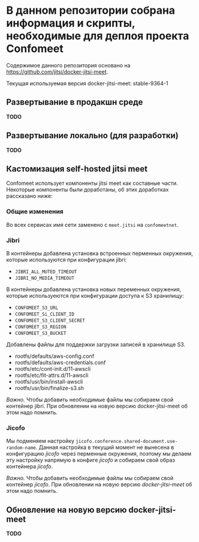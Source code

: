 # В данном репозитории собрана информация и скрипты, необходимые для деплоя проекта Confomeet
Содержимое данного репозитория основано на https://github.com/jitsi/docker-jitsi-meet.

Текущая используемая версия docker-jitsi-meet: stable-9364-1

## Развертывание в продакшн среде
**TODO**

## Развертывание локально (для разработки)
**TODO**

## Кастомизация self-hosted jitsi meet
Confomeet использует компоненты jitsi meet как составные части. Некоторые компоненты были доработаны, об этих
доработках рассказано ниже:

### Общие изменения
Во всех сервисах имя сети заменено с `meet.jitsi` на `confomeetnet`.

### Jibri
В контейнеры добавлена установка встроенных перменных окружения, которые используются при конфигурации jibri:
- `JIBRI_ALL_MUTED_TIMEOUT`
- `JIBRI_NO_MEDIA_TIMEOUT`

В контейнеры добавлена установка новых переменных окружения, которые используеются при конфигурации доступа к
S3 хранилищу:
- `CONFOMEET_S3_URL`
- `CONFOMEET_Si_CLIENT_ID`
- `CONFOMEET_S3_CLIENT_SECRET`
- `CONFOMEET_S3_REGION`
- `CONFOMEET_S3_BUCKET`

Добавлены файлы для поддержки загрузки записей в хранилище S3.
- rootfs/defaults/aws-config.conf
- rootfs/defaults/aws-credentials.conf
- rootfs/etc/cont-init.d/11-awscli
- rootfs/etc/fit-attrs.d/11-awscli
- rootfs/usr/bin/install-awscli
- rootfs/usr/bin/finalize-s3.sh

_Важно._ Чтобы добавить необходимые файлы мы собираем свой контейнер jibri. При обновлении на новую версию
docker-jitsi-meet об этом надо помнить.

### Jicofo
Мы подменяем настройку `jicofo.conference.shared-document.use-random-name`. Данная настройка в текущий момент не
вынесена в конфигурацию _jicofo_ через перменные окружения, поэтому мы делаем эту настройку напрямую в конфиге _jicofo_
и собираем свой образ контейнера _jicofo_.

_Важно._ Чтобы добавить необходимые файлы мы собираем свой контейнер _jicofo_. При обновлении на новую версию
_docker-jitsi-meet_ об этом надо помнить.

## Обновление на новую версию docker-jitsi-meet
**TODO**
